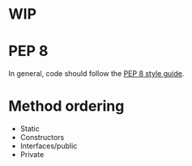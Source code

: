 # WIP

# PEP 8
In general, code should follow the [PEP 8 style guide](https://peps.python.org/pep-0008/).

# Method ordering
* Static
* Constructors
* Interfaces/public
* Private
